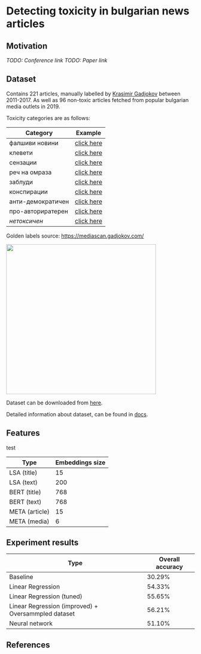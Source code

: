 # Detecting toxicity in bulgarian news articles

## Motivation
_TODO: Conference link_
_TODO: Paper link_

## Dataset

Contains 221 articles, manually labelled by [Krasimir Gadjokov](https://www.gadjokov.com/) between 2011-2017. As well as 96 non-toxic articles fetched from popular bulgarian media outlets in 2019.

Toxicity categories are as follows:

| Category | Example |
|----------|---------|
| фалшиви новини | [click here](http://bradva.bg/bg/article/article-108980#.WOEh6FPyt3k) |
| клевети | [click here](http://pik.bg/%D0%B1%D0%BE%D0%BC%D0%B1%D0%B0-%D0%B2-%D0%BF%D0%B8%D0%BA-%D1%80%D0%B0%D0%B4%D0%B0%D0%BD-%D0%B8-%D0%BF%D1%80%D0%BE%D1%82%D0%B5%D1%81%D1%82%D0%BD%D0%B0-%D0%BC%D1%80%D0%B5%D0%B6%D0%B0-%D0%BD%D0%B0-%D1%82%D0%B0%D0%B9%D0%BD%D0%B0-%D1%81%D1%80%D0%B5%D1%89%D0%B0-%D0%BF%D0%BB%D0%B0%D0%BD%D0%B8%D1%80%D0%B0%D1%82-%D1%81%D0%B2%D0%B0%D0%BB%D1%8F%D0%BD%D0%B5%D1%82%D0%BE-%D0%BD%D0%B0-%D1%86%D0%B0%D1%86%D0%B0%D1%80%D0%BE%D0%B2-%D0%B4%D0%B0%D0%B2%D0%B0%D1%82-%D0%BF%D0%BE--news363313.html) |
| сензации | [click here](https://fakti.bg/life/234099-3-znaka-che-ste-bogina-v-seksa) |
| реч на омраза | [click here](https://trud.bg/%D1%8F%D0%BA-%D1%80%D0%B8%D1%82%D0%BD%D0%B8%D0%BA-%D0%B7%D0%B0%D0%B1%D0%B8-%D0%BA%D0%B0%D0%B1%D0%B8%D0%BD%D0%B5%D1%82%D1%8A%D1%82-%D0%B2-%D0%B7%D0%B5%D0%BB%D0%B5%D0%BD%D0%B8%D1%82%D0%B5-%D0%B7%D0%B0/) |
| заблуди | [click here](http://www.zajenata.bg/%D0%BA%D0%B0%D0%BF%D0%B2%D0%B0%D0%B9%D1%82%D0%B5-%D0%BE%D1%82-%D1%82%D0%BE%D0%B7%D0%B8-%D0%BB%D0%B5%D0%BA-%D0%B2-%D1%83%D1%88%D0%B8%D1%82%D0%B5-%D1%81%D0%B8-%D0%B8-%D1%81%D0%BB%D1%83%D1%85%D1%8A%D1%82-%D0%B2%D0%B8-%D1%89%D0%B5-%D1%81%D0%B5-%D0%B2%D1%8A%D0%B7%D1%81%D1%82%D0%B0%D0%BD%D0%BE%D0%B2%D0%B8-%D0%BD%D0%B0-97!-%D1%82%D0%BE%D0%B7%D0%B8-%D0%BB%D0%B5%D1%81%D0%B5%D0%BD-%D0%BD%D0%B0%D1%82%D1%83%D1%80%D0%B0%D0%BB%D0%B5%D0%BD-%D0%BB%D0%B5%D0%BA-%D0%B5-%D0%B5%D1%84%D0%B8%D0%BA%D0%B0%D1%81%D0%B5%D0%BD-%D0%B4%D0%BE%D1%80%D0%B8-%D0%B7%D0%B0-%D0%B2%D1%8A%D0%B7%D1%80%D0%B0%D1%81%D1%82%D0%BD%D0%B8-%D1%85%D0%BE%D1%80%D0%B0-news81287.html) |
| конспирации | [click here](https://trud.bg/article-4882794/) |
| анти-демократичен | [click here](http://budnaera.com/201701f/17010944.html) |
| про-авториратерен | [click here](http://duma.bg/node/37323) |
| _нетоксичен_ | [click here](https://www.actualno.com/bgfootball/nov-stadion-za-cska-no-ima-seriozni-problemi-za-reshavane-news_737893.html)

Golden labels source: https://mediascan.gadjokov.com/

<img src="https://user-images.githubusercontent.com/493912/56492801-345c4600-64ed-11e9-8130-327a73911526.png" width="400px" />

Dataset can be downloaded from [here]().

Detailed information about dataset, can be found in [docs]().

## Features

test


| Type | Embeddings size |
|--------|-------|
| LSA (title) | 15 |
| LSA (text)  | 200 |
| BERT (title) | 768 | 
| BERT (text) | 768 |
| META (article) | 15 |
| META (media) | 6 |


## Experiment results

| Type | Overall accuracy |
|--------|-------|
| Baseline | 30.29% |
| Linear Regression  | 54.33% |
| Linear Regression (tuned) | 55.65% | 
| Linear Regression (improved) + Oversammpled dataset | 56.21% |
| Neural network | 51.10% |


## References
